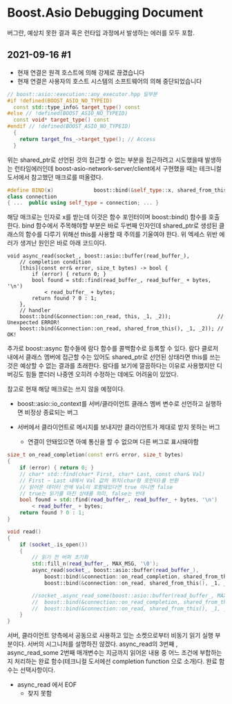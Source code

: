 # Boost.Asio Debugging Document

버그란, 예상치 못한 결과 혹은 런타임 과정에서 발생하는 에러를 모두 포함.



## 2021-09-16 #1

- 현재 연결은 원격 호스트에 의해 강제로 끊겼습니다
- 현재 연결은 사용자의 호스트 시스템의 소프트웨어의 의해 중단되었습니다

```C++
// boost::asio::execution::any_executor.hpp 일부분
#if !defined(BOOST_ASIO_NO_TYPEID)
  const std::type_info& target_type() const
#else // !defined(BOOST_ASIO_NO_TYPEID)
  const void* target_type() const
#endif // !defined(BOOST_ASIO_NO_TYPEID)
  {
    return target_fns_->target_type(); // Access 
  }
```

위는 shared_ptr로 선언된 것의 접근할 수 없는 부분을 접근하려고 시도했을때 발생하는 런타임에러인데 boost-asio-network-server/client에서 구현했을 때는 테크니컬 도서에서 참고했던 매크로를 떠올렸다. 

```c++
#define BIND(x)				boost::bind(&self_type::x, shared_from_this())
class connection
{ ...  public using self_type = connection; ... }
```

해당 매크로는 인자로 x를 받는데 이것은 함수 포인터이며 boost::bind() 함수를 호출한다. bind 함수에서 주목해야할 부분은 바로 두번째 인자인데 shared_ptr로 생성된 클래스의 함수를 다루기 위해선 this를 사용할 때 주의를 기울여야 한다. 위 엑세스 위반 에러가 생겨난 원인은 바로 아래 코드이다. 

```
void async_read(socket_, boost::asio::buffer(read_buffer_),
	// completion condition
	[this](const err& error, size_t bytes) -> bool {
		if (error) { return 0; }
		bool found = std::find(read_buffer_, read_buffer_ + bytes, '\n') 
			< read_buffer_ + bytes;
		return found ? 0 : 1;
	},
	// handler			
	boost::bind(&connection::on_read, this, _1, _2)); 				// Unexpected ERROR!
	boost::bind(&connection::on_read, shared_from_this(), _1, _2)); // OK!
```

추가로 boost::async 함수들에 람다 함수를 콜백함수로 등록할 수 있다. 람다 클로저 내에서 클래스 멤버에 접근할 수는 있어도 shared_ptr로 선언된 상태라면 this를 쓰는 것은 예상할 수 없는 결과를 초래한다. 람다를 보기에 깔끔하다는 이유로 사용했지만 디버깅도 힘들 뿐더러 나중엔 오히려 수정하는 데에도 어려움이 있었다. 

참고로 현재 해당 매크로는 쓰지 않을 예정이다.

 

- boost::asio::io_context를 서버/클라이언트 클래스 멤버 변수로 선언하고 실행하면 비정상 종료되는 버그

- 서버에서 클라이언트로 메시지를 보내지만 클라이언트가 제대로 받지 못하는 버그
  - 연결이 안돼있으면 아예 통신을 할 수 없으며 다른 버그로 표시돼야함

```c++
size_t on_read_completion(const err& error, size_t bytes)
{
    if (error) { return 0; }
	// char* std::find(char* First, char* Last, const char& Val)
    // First ~ Last 내에서 Val 값의 위치(char형 포인터)를 반환
    // 읽어온 데이터 안에 Val이 포함돼있다면 true 아니면 false
    // true는 읽기를 마친 상태를 의미, false는 반대
    bool found = std::find(read_buffer_, read_buffer_ + bytes, '\n') 
        < read_buffer_ + bytes;
    return found ? 0 : 1;
}

void read()
{
	if (socket_.is_open())
	{
        // 읽기 전 버퍼 초기화
		std::fill_n(read_buffer_, MAX_MSG, '\0');
		async_read(socket_, boost::asio::buffer(read_buffer_),
			boost::bind(&connection::on_read_completion, shared_from_this(), _1, _2),
			boost::bind(&connection::on_read, shared_from_this(), _1, _2));

		//socket_.async_read_some(boost::asio::buffer(read_buffer_, MAX_MSG),
		//	boost::bind(&connection::on_read_completion, shared_from_this(), _1, _2),
		//	boost::bind(&connection::on_read, shared_from_this(), _1, _2));
	}
}
```

서버, 클라이언트 양측에서 공동으로 사용하고 있는 소켓으로부터 비동기 읽기 실행 부분이다. 서버의 시그니처를 설명하진 않겠다. async_read의 3번째 , async_read_some 2번째 매개변수는 지금까지 읽어온 내용 중 어느 조건에 부합하는지 처리하는 완료 함수(테크니컬 도서에선 completion function 으로 소개)다. 완료 함수는 선택사항이다.

- async_read 에서 EOF 
  - 찾지 못함